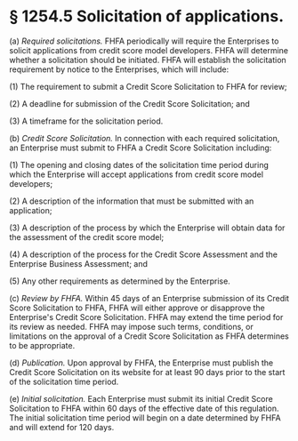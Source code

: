 # § 1254.5   Solicitation of applications.

(a) *Required solicitations.* FHFA periodically will require the Enterprises to solicit applications from credit score model developers. FHFA will determine whether a solicitation should be initiated. FHFA will establish the solicitation requirement by notice to the Enterprises, which will include:


(1) The requirement to submit a Credit Score Solicitation to FHFA for review;


(2) A deadline for submission of the Credit Score Solicitation; and


(3) A timeframe for the solicitation period.


(b) *Credit Score Solicitation.* In connection with each required solicitation, an Enterprise must submit to FHFA a Credit Score Solicitation including:


(1) The opening and closing dates of the solicitation time period during which the Enterprise will accept applications from credit score model developers;


(2) A description of the information that must be submitted with an application;


(3) A description of the process by which the Enterprise will obtain data for the assessment of the credit score model;


(4) A description of the process for the Credit Score Assessment and the Enterprise Business Assessment; and


(5) Any other requirements as determined by the Enterprise.


(c) *Review by FHFA.* Within 45 days of an Enterprise submission of its Credit Score Solicitation to FHFA, FHFA will either approve or disapprove the Enterprise's Credit Score Solicitation. FHFA may extend the time period for its review as needed. FHFA may impose such terms, conditions, or limitations on the approval of a Credit Score Solicitation as FHFA determines to be appropriate.


(d) *Publication.* Upon approval by FHFA, the Enterprise must publish the Credit Score Solicitation on its website for at least 90 days prior to the start of the solicitation time period.


(e) *Initial solicitation.* Each Enterprise must submit its initial Credit Score Solicitation to FHFA within 60 days of the effective date of this regulation. The initial solicitation time period will begin on a date determined by FHFA and will extend for 120 days.




